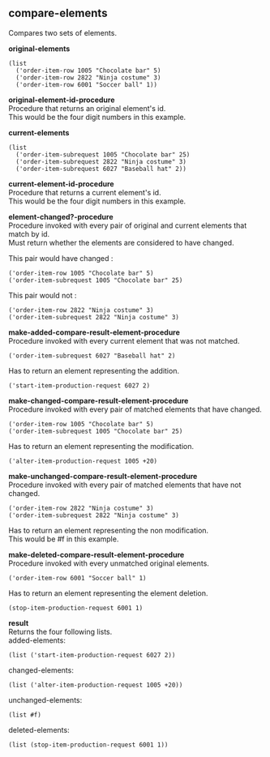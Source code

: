 
compare-elements
----------------
Compares two sets of elements.

__original-elements__  

    (list
      ('order-item-row 1005 "Chocolate bar" 5)
      ('order-item-row 2822 "Ninja costume" 3)
      ('order-item-row 6001 "Soccer ball" 1))

__original-element-id-procedure__  
Procedure that returns an original element's id.  
This would be the four digit numbers in this example.

__current-elements__

    (list
      ('order-item-subrequest 1005 "Chocolate bar" 25)
      ('order-item-subrequest 2822 "Ninja costume" 3)
      ('order-item-subrequest 6027 "Baseball hat" 2))

__current-element-id-procedure__  
Procedure that returns a current element's id.  
This would be the four digit numbers in this example.

__element-changed?-procedure__  
Procedure invoked with every pair of original and current elements that match by id.  
Must return whether the elements are considered to have changed.

This pair would have changed :  

    ('order-item-row 1005 "Chocolate bar" 5)
    ('order-item-subrequest 1005 "Chocolate bar" 25)

This pair would not :

    ('order-item-row 2822 "Ninja costume" 3)
    ('order-item-subrequest 2822 "Ninja costume" 3)

__make-added-compare-result-element-procedure__  
Procedure invoked with every current element that was not matched.

    ('order-item-subrequest 6027 "Baseball hat" 2)

Has to return an element representing the addition.

    ('start-item-production-request 6027 2)

__make-changed-compare-result-element-procedure__  
Procedure invoked with every pair of matched elements that have changed.

    ('order-item-row 1005 "Chocolate bar" 5)
    ('order-item-subrequest 1005 "Chocolate bar" 25)

Has to return an element representing the modification.

    ('alter-item-production-request 1005 +20)

__make-unchanged-compare-result-element-procedure__  
Procedure invoked with every pair of matched elements that have not changed.

    ('order-item-row 2822 "Ninja costume" 3)
    ('order-item-subrequest 2822 "Ninja costume" 3)

Has to return an element representing the non modification.  
This would be #f in this example.

__make-deleted-compare-result-element-procedure__  
Procedure invoked with every unmatched original elements.

    ('order-item-row 6001 "Soccer ball" 1)

Has to return an element representing the element deletion.  

    (stop-item-production-request 6001 1)

__result__  
Returns the four following lists.  
added-elements:

    (list ('start-item-production-request 6027 2))

changed-elements:

    (list ('alter-item-production-request 1005 +20))

unchanged-elements:

    (list #f)

deleted-elements:

    (list (stop-item-production-request 6001 1))
